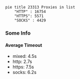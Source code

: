 
```mermaid
pie title 23313 Proxies in list
    "HTTP" : 16754
    "HTTPS": 5571
    "SOCKS" : 4429
```

### Some Info
#### Average Timeout

- mixed: 4.5s
- http: 2.7s
- https: 7.5s
- socks: 6.2s